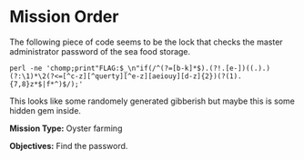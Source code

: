 # Mission Order

The following piece of code seems to be the lock that checks the master administrator password of the sea food storage.

```
perl -ne 'chomp;print"FLAG:$_\n"if(/^(?=[b-k]*$).(?!.[e-])((.).)(?:\1)*\2(?<=[^c-z][^querty][^e-z][aeiouy][d-z]{2})(?(1).{7,8}z*$|f*^)$/);'
```

This looks like some randomely generated gibberish but maybe this is some hidden gem inside.

**Mission Type:** Oyster farming

**Objectives:** Find the password.
